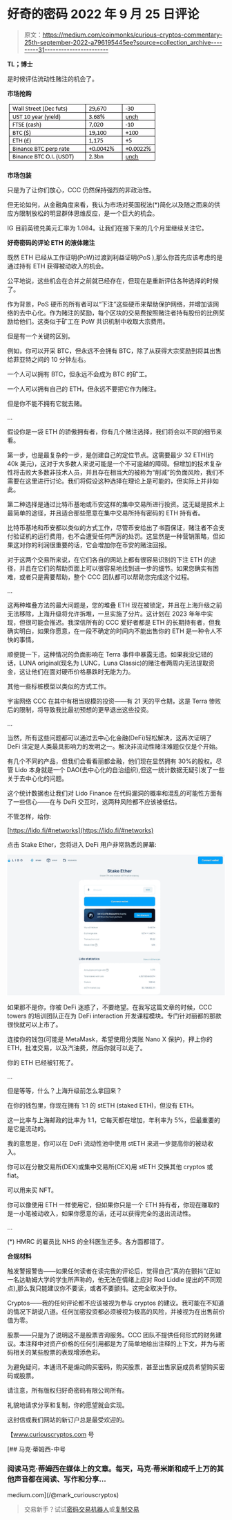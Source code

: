 # 好奇的密码 2022 年 9 月 25 日评论

> 原文：<https://medium.com/coinmonks/curious-cryptos-commentary-25th-september-2022-a796195445ee?source=collection_archive---------31----------------------->

**TL；博士**

是时候评估流动性赌注的机会了。

**市场抢购**

![](img/b50b31a9498c5337260ec67841c255ae.png)

**市场包装**

只是为了让你们放心，CCC 仍然保持强烈的非政治性。

但无论如何，从金融角度来看，我认为市场对英国税法(*)简化以及随之而来的供应方限制放松的明显群体思维反应，是一个巨大的机会。

IG 目前英镑兑美元汇率为 1.084。让我们在接下来的几个月里继续关注它。

**好奇密码的评论 ETH 的液体赌注**

既然 ETH 已经从工作证明(PoW)过渡到利益证明(PoS ),那么你首先应该考虑的是通过持有 ETH 获得被动收入的机会。

公平地说，这些机会在合并之前就已经存在，但现在是重新评估各种选择的时候了。

作为背景，PoS 硬币的所有者可以“下注”这些硬币来帮助保护网络，并增加该网络的去中心化。作为赌注的奖励，每个区块的交易费按照赌注者持有股份的比例奖励给他们。这类似于矿工在 PoW 共识机制中收取大宗费用。

但是有一个关键的区别。

例如，你可以开采 BTC，但永远不会拥有 BTC，除了从获得大宗奖励到将其出售给菲亚特之间的 10 分钟左右。

一个人可以拥有 BTC，但永远不会成为 BTC 的矿工。

一个人可以拥有自己的 ETH，但永远不要把它作为赌注。

但是你不能不拥有它就去赌。

…

假设你是一袋 ETH 的骄傲拥有者，你有几个赌注选择，我们将会以不同的细节来看。

第一步，也是最复杂的一步，是创建自己的定位节点。这需要最少 32 ETH(约 40k 美元)，这对于大多数人来说可能是一个不可逾越的障碍。但增加的技术复杂性将击败大多数非技术人员，并且存在相当大的被称为“削减”的负面风险，我们不需要在这里进行讨论。我们将假设这种选择在理论上是可能的，但实际上并非如此。

第二种选择是通过比特币基地或币安这样的集中交易所进行投资。这无疑是技术上最简单的途径，并且适合那些愿意在集中交易所持有密码的 ETH 持有者。

比特币基地和币安都以类似的方式工作，尽管币安给出了书面保证，赌注者不会支付验证机的运行费用，也不会遭受任何严厉的处罚。这显然是一种营销策略，但如果这对你的利润很重要的话，它会增加你在币安的赌注回报。

对于这两个交易所来说，在它们各自的网站上都有很容易识别的下注 ETH 的途径，并且在它们的帮助页面上可以很容易地找到进一步的细节。如果您确实有困难，或者只是需要帮助，整个 CCC 团队都可以帮助您完成这个过程。

…

这两种堆叠方法的最大问题是，您的堆叠 ETH 现在被锁定，并且在上海升级之前无法移除，上海升级将允许拆堆，一旦实施了分片。这计划在 2023 年年中实现，但很可能会推迟。我深信所有的 CCC 爱好者都是 ETH 的长期持有者，但我确实明白，如果你愿意，在一段不确定的时间内不能出售你的 ETH 是一种令人不快的事情。

顺便提一下，这种情况的负面影响在 Terra 事件中暴露无遗。如果我没记错的话，LUNA original(现名为 LUNC，Luna Classic)的赌注者两周内无法提取资金，这让他们在面对硬币价格暴跌时无能为力。

其他一些标桩模型以类似的方式工作。

宇宙网络 CCC 在其中有相当规模的投资——有 21 天的平仓期，这是 Terra 惨败后的限制，将导致我比最初预想的更早退出这些投资。

…

当然，所有这些问题都可以通过去中心化金融(DeFi)轻松解决，这再次证明了 DeFi 注定是人类最具影响力的发明之一。解决非流动性赌注难题仅仅是个开始。

有几个不同的产品，但我们会看看丽都金融，他们现在显然拥有 30%的股权。尽管 Lido 本身就是一个 DAO(去中心化的自治组织),但这一统计数据无疑引发了一些关于去中心化的问题。

这个统计数据也让我们对 Lido Finance 在代码漏洞的概率和混乱的可能性方面有了一些信心——在与 DeFi 交互时，这两种风险都不应该被低估。

不管怎样，给你:

[https://lido.fi/#networks](https://lido.fi/#networks)

点击 Stake Ether，您将进入 DeFi 用户非常熟悉的屏幕:

![](img/aeb80e64d79946edd5f0ebc280b031db.png)

如果那不是你，你被 DeFi 迷惑了，不要绝望。在我写这篇文章的时候，CCC towers 的培训团队正在为 DeFi interaction 开发课程模块。专门针对丽都的那款很快就可以上市了。

连接你的钱包(可能是 MetaMask，希望使用分类账 Nano X 保护)，押上你的 ETH，批准交易，以及汽油费，然后你就可以走了。

你的 ETH 已经被钉死了。

…

但是等等，什么？上海升级前怎么拿回来？

在你的钱包里，你现在拥有 1:1 的 stETH (staked ETH)，但没有 ETH。

这一比率与上海邮政的比率为 1:1，它每天都在增加，年利率为 5%，但最重要的是它是流动的。

我的意思是，你可以在 DeFi 流动性池中使用 stETH 来进一步提高你的被动收入。

你可以在分散交易所(DEX)或集中交易所(CEX)用 stETH 交换其他 cryptos 或 fiat。

可以用来买 NFT。

你可以像使用 ETH 一样使用它，但如果你只是一个 ETH 持有者，你现在赚取的是一小笔被动收入，如果你愿意的话，还可以获得完全的退出流动性。

…

(*) HMRC 的雇员比 NHS 的全科医生还多。各方面都错了。

**合规材料**

触发警报警告——如果任何读者在读完我的评论后，觉得自己“真的在颤抖”(正如一名达勒姆大学的学生所声称的，他无法在情绪上应对 Rod Liddle 提出的不同观点),那么我只能建议你不要读，或者不要颤抖。这完全取决于你。

Cryptos——我的任何评论都不应该被视为参与 cryptos 的建议。我可能在不知道的情况下胡说八道。任何加密投资都必须被视为极高的风险，并被视为在出售前价值为零。

股票——只是为了说明这不是股票咨询服务。CCC 团队不提供任何形式的财务建议。本注释中对资产价格的任何引用都是为了简单地给出注释的上下文，并为与密码相关的某些股票的表现增添色彩。

为避免疑问，本通讯不是煽动购买密码，购买股票，甚至出售家庭成员希望购买密码或股票。

请注意，所有版权归好奇密码有限公司所有。

礼貌地请求分享和复制，你的愿望就会实现。

这封信或我们网站的新订户总是最受欢迎的。

【www.curiouscryptos.com 号

[](/@mark_curiouscryptos) [## 马克·蒂姆西-中号

### 阅读马克·蒂姆西在媒体上的文章。每天，马克·蒂米斯和成千上万的其他声音都在阅读、写作和分享…

medium.com](/@mark_curiouscryptos) 

> 交易新手？试试[密码交易机器人](/coinmonks/crypto-trading-bot-c2ffce8acb2a)或[复制交易](/coinmonks/top-10-crypto-copy-trading-platforms-for-beginners-d0c37c7d698c)
